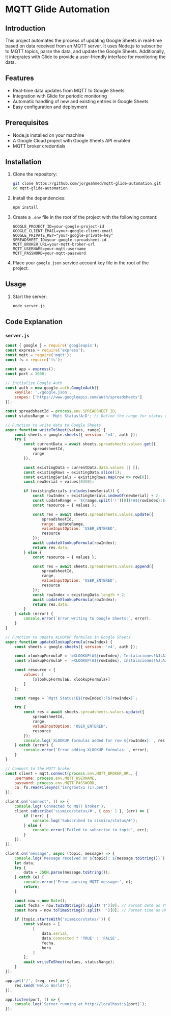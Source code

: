 # MQTT Glide Automation

## Introduction
This project automates the process of updating Google Sheets in real-time based on data received from an MQTT server. It uses Node.js to subscribe to MQTT topics, parse the data, and update the Google Sheets. Additionally, it integrates with Glide to provide a user-friendly interface for monitoring the data.

## Features
- Real-time data updates from MQTT to Google Sheets
- Integration with Glide for periodic monitoring
- Automatic handling of new and existing entries in Google Sheets
- Easy configuration and deployment

## Prerequisites
- Node.js installed on your machine
- A Google Cloud project with Google Sheets API enabled
- MQTT broker credentials

## Installation

1. Clone the repository:
    ```bash
    git clone https://github.com/jorgeahmed/mqtt-glide-automation.git
    cd mqtt-glide-automation
    ```

2. Install the dependencies:
    ```bash
    npm install
    ```

3. Create a `.env` file in the root of the project with the following content:
    ```
    GOOGLE_PROJECT_ID=your-google-project-id
    GOOGLE_CLIENT_EMAIL=your-google-client-email
    GOOGLE_PRIVATE_KEY="your-google-private-key"
    SPREADSHEET_ID=your-google-spreadsheet-id
    MQTT_BROKER_URL=your-mqtt-broker-url
    MQTT_USERNAME=your-mqtt-username
    MQTT_PASSWORD=your-mqtt-password
    ```

4. Place your `google.json` service account key file in the root of the project.

## Usage

1. Start the server:
    ```bash
    node server.js
    ```

## Code Explanation

### `server.js`

```javascript
const { google } = require('googleapis');
const express = require('express');
const mqtt = require('mqtt');
const fs = require('fs');

const app = express();
const port = 3000;

// Initialize Google Auth
const auth = new google.auth.GoogleAuth({
    keyFile: './google.json',
    scopes: ['https://www.googleapis.com/auth/spreadsheets']
});

const spreadsheetId = process.env.SPREADSHEET_ID;
const statusRange = 'Mqtt Status!A:D'; // Define the range for status data

// Function to write data to Google Sheets
async function writeToSheet(values, range) {
    const sheets = google.sheets({ version: 'v4', auth });
    try {
        const currentData = await sheets.spreadsheets.values.get({
            spreadsheetId,
            range
        });

        const existingData = currentData.data.values || [];
        const existingRows = existingData.slice(1);
        const existingSerials = existingRows.map(row => row[0]);
        const newSerial = values[0][0];

        if (existingSerials.includes(newSerial)) {
            const rowIndex = existingSerials.indexOf(newSerial) + 2;
            const updateRange = `${range.split('!')[0]}!A${rowIndex}:${range.split('!')[1].slice(-1)}${rowIndex}`;
            const resource = { values };

            const res = await sheets.spreadsheets.values.update({
                spreadsheetId,
                range: updateRange,
                valueInputOption: 'USER_ENTERED',
                resource
            });
            await updateXlookupFormula(rowIndex);
            return res.data;
        } else {
            const resource = { values };

            const res = await sheets.spreadsheets.values.append({
                spreadsheetId,
                range,
                valueInputOption: 'USER_ENTERED',
                resource
            });
            const rowIndex = existingData.length + 2;
            await updateXlookupFormula(rowIndex);
            return res.data;
        }
    } catch (error) {
        console.error(`Error writing to Google Sheets:`, error);
    }
}

// Function to update XLOOKUP formulas in Google Sheets
async function updateXlookupFormula(rowIndex) {
    const sheets = google.sheets({ version: 'v4', auth });

    const xlookupFormulaE = `=XLOOKUP(A${rowIndex}, Instalaciones!AJ:AJ, Instalaciones!A:A)`;
    const xlookupFormulaF = `=XLOOKUP(A${rowIndex}, Instalaciones!AJ:AJ, Instalaciones!B:B)`;

    const resource = {
        values: [
            [xlookupFormulaE, xlookupFormulaF]
        ]
    };

    const range = `Mqtt Status!E${rowIndex}:F${rowIndex}`;

    try {
        const res = await sheets.spreadsheets.values.update({
            spreadsheetId,
            range,
            valueInputOption: 'USER_ENTERED',
            resource
        });
        console.log(`XLOOKUP formulas added for row ${rowIndex}:`, res.data);
    } catch (error) {
        console.error(`Error adding XLOOKUP formulas:`, error);
    }
}

// Connect to the MQTT broker
const client = mqtt.connect(process.env.MQTT_BROKER_URL, {
    username: process.env.MQTT_USERNAME,
    password: process.env.MQTT_PASSWORD,
    ca: fs.readFileSync('isrgrootx1 (1).pem')
});

client.on('connect', () => {
    console.log('Connected to MQTT broker');
    client.subscribe('sismico/status/#', { qos: 1 }, (err) => {
        if (!err) {
            console.log('Subscribed to sismico/status/#');
        } else {
            console.error('Failed to subscribe to topic', err);
        }
    });
});

client.on('message', async (topic, message) => {
    console.log(`Message received on ${topic}: ${message.toString()}`);
    let data;
    try {
        data = JSON.parse(message.toString());
    } catch (e) {
        console.error('Error parsing MQTT message:', e);
        return;
    }

    const now = new Date();
    const fecha = now.toISOString().split('T')[0]; // Format date as YYYY-MM-DD
    const hora = now.toTimeString().split(' ')[0]; // Format time as HH:MM:SS

    if (topic.startsWith('sismico/status/')) {
        const values = [
            [
                data.serial,
                data.connected ? 'TRUE' : 'FALSE',
                fecha,
                hora
            ]
        ];
        await writeToSheet(values, statusRange);
    }
});

app.get('/', (req, res) => {
    res.send('Hello World!');
});

app.listen(port, () => {
    console.log(`Server running at http://localhost:${port}`);
});
